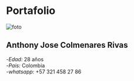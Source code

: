 # Portafolio
![foto](https://user-images.githubusercontent.com/87150629/129364993-929534b4-728c-408b-b47c-00480d0d427f.png)
## Anthony Jose Colmenares Rivas

-*Edad:* 28 años<br>
-*Pais:* Colombia<br>
-*whatsapp:* +57 321 458 27 86

 
